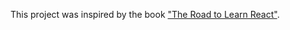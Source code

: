 This project was inspired by the book ["The Road to Learn React"](https://www.getrevue.co/profile/rwieruch).
